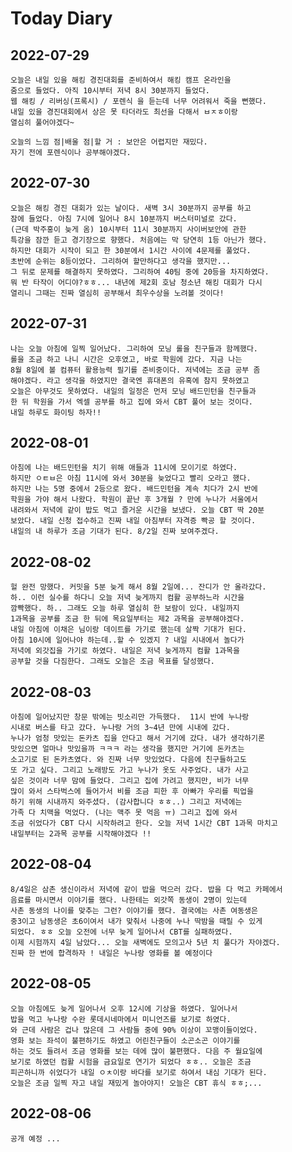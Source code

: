 # Today Diary

## 2022-07-29

    오늘은 내일 있을 해킹 경진대회를 준비하여서 해킹 캠프 온라인을
    줌으로 들었다. 아직 10시부터 저녁 8시 30분까지 들었다.
    웹 해킹 / 리버싱(프록시) / 포렌식 을 듣는데 너무 어려워서 죽을 뻔했다.
    내일 있을 경진대회에서 상은 못 타더라도 최선을 다해서 ㅂㅈㅎ이랑
    열심히 풀어야겠다~

    오늘의 느낌 점|배울 점|할 거 : 보안은 어렵지만 재밌다. 
    자기 전에 포렌식이나 공부해야겠다.

## 2022-07-30

    오늘은 해킹 경진 대회가 있는 날이다. 새벽 3시 30분까지 공부를 하고
    잠에 들었다. 아침 7시에 일어나 8시 10분까지 버스터미널로 갔다.
    (근데 박주홍이 늦게 옴) 10시부터 11시 30분까지 사이버보안에 관한
    특강을 잠깐 듣고 경기장으로 향했다. 처음에는 막 당연히 1등 아닌가 했다.
    하지만 대회가 시작이 되고 한 30분에서 1시간 사이에 4문제를 풀었다.
    초반에 순위는 8등이었다. 그리하여 할만하다고 생각을 했지만...
    그 뒤로 문제를 해결하지 못하였다. 그리하여 40팀 중에 20등을 차지하였다.
    뭐 반 타작이 어디야?ㅎㅎ... 내년에 제2회 호남 청소년 해킹 대회가 다시
    열리니 그때는 진짜 열심히 공부해서 최우수상을 노려볼 것이다!

## 2022-07-31 
   
    나는 오늘 아침에 일찍 일어났다. 그리하여 모닝 롤을 친구들과 함께했다.
    롤을 조금 하고 나니 시간은 오후였고, 바로 학원에 갔다. 지금 나는
    8월 8일에 볼 컴퓨터 활용능력 필기를 준비중이다. 저녁에는 조금 공부 좀 
    해야겠다. 라고 생각을 하였지만 결국엔 휴대폰의 유혹에 참지 못하였고
    오늘은 아무것도 못하였다. 내일의 일정은 먼저 모닝 배드민턴을 친구들과
    한 뒤 학원을 가서 엑셀 공부를 하고 집에 와서 CBT 풀어 보는 것이다.
    내일 하루도 화이팅 하자!!

## 2022-08-01

    아침에 나는 배드민턴을 치기 위해 애들과 11시에 모이기로 하였다.
    하지만 ㅇㅌㅂ은 아침 11시에 와서 30분을 늦었다고 빨리 오라고 했다.
    하지만 나는 5명 중에서 2등으로 왔다. 배드민턴을 계속 치다가 2시 반에
    학원을 가야 해서 나왔다. 학원이 끝난 후 3개월 ? 만에 누나가 서울에서
    내려와서 저녁에 같이 밥도 먹고 즐거운 시간을 보냈다. 오늘 CBT 딱 20분
    보았다. 내일 신청 접수하고 진짜 내일 아침부터 자격증 빡공 할 것이다.
    내일의 내 하루가 조금 기대가 된다. 8/2일 진짜 보여주겠다. 

## 2022-08-02

    헐 완전 망했다. 커밋을 5분 늦게 해서 8월 2일에... 잔디가 안 올라갔다.
    하.. 이런 실수를 하다니 오늘 저녁 늦게까지 컴활 공부하느라 시간을
    깜빡했다. 하.. 그래도 오늘 하루 열심히 한 보람이 있다. 내일까지
    1과목을 공부를 조금 한 뒤에 목요일부터는 제2 과목을 공부해야겠다.
    내일 아침에 이채은 님이랑 데이트를 가기로 했는데 살짝 기대가 된다.
    아침 10시에 일어나야 하는데..할 수 있겠지 ? 내일 시내에서 놀다가
    저녁에 외갓집을 가기로 하였다. 내일은 저녁 늦게까지 컴활 1과목을
    공부할 것을 다짐한다. 그래도 오늘은 조금 목표를 달성했다.

## 2022-08-03

    아침에 일어났지만 창문 밖에는 빗소리만 가득했다.  11시 반에 누나랑
    시내로 버스를 타고 갔다. 누나랑 거의 3~4년 만에 시내에 갔다.
    누나가 엄청 맛있는 돈카츠 집을 안다고 해서 거기에 갔다. 내가 생각하기론
    맛있으면 얼마나 맛있을까 ㅋㅋㅋ 라는 생각을 했지만 거기에 돈카츠는
    소고기로 된 돈카츠였다. 와 진짜 너무 맛있었다. 다음에 친구들하고도
    또 가고 싶다. 그리고 노래방도 가고 누나가 옷도 사주었다. 내가 사고 
    싶은 것이라 너무 맘에 들었다. 그리고 집에 가려고 했지만, 비가 너무 
    많이 와서 스타벅스에 들어가서 비를 조금 피한 후 아빠가 우리를 픽업을
    하기 위해 시내까지 와주셨다. (감사합니다 ㅎㅎ..) 그리고 저녁에는 
    가족 다 치맥을 먹었다. (나는 맥주 못 먹음 ㅠ) 그리고 집에 와서
    조금 쉬었다가 CBT 다시 시작하려고 한다. 오늘 저녁 1시간 CBT 1과목 마치고
    내일부터는 2과목 공부를 시작해야겠다 !!

## 2022-08-04

    8/4일은 삼촌 생신이라서 저녁에 같이 밥을 먹으러 갔다. 밥을 다 먹고 카페에서
    음료를 마시면서 이야기를 했다. 나한테는 외갓쪽 동생이 2명이 있는데
    사촌 동생의 나이를 맞추는 그런? 이야기를 했다. 결국에는 사촌 여동생은
    중3이고 남동생은 초6이여서 내가 맞춰서 나중에 누나 딱밤을 때릴 수 있게 
    되었다. ㅎㅎ 오늘 오전에 너무 늦게 일어나서 CBT를 실패하였다. 
    이제 시험까지 4일 남았다... 오늘 새벽에도 모의고사 5년 치 풀다가 자야겠다.
    진짜 한 번에 합격하자 ! 내일은 누나랑 영화를 볼 예정이다 

## 2022-08-05

    오늘 아침에도 늦게 일어나서 오후 12시에 기상을 하였다. 일어나서
    밥을 먹고 누나랑 수완 롯데시네마에서 미니언즈를 보기로 하였다.
    와 근데 사람은 겁나 많은데 그 사람들 중에 90% 이상이 꼬맹이들이었다.
    영화 보는 좌석이 불편하기도 하였고 어린친구들이 소곤소곤 이야기를
    하는 것도 들려서 조금 영화를 보는 데에 많이 불편했다. 다음 주 월요일에
    보기로 하였던 컴활 시험을 금요일로 연기가 되었다 ㅎㅎ.. 오늘은 조금 
    피곤하니까 쉬었다가 내일 ㅇㅊ이랑 바다를 보기로 하여서 내심 기대가 된다.
    오늘은 조금 일찍 자고 내일 재밌게 놀아야지! 오늘은 CBT 휴식 ㅎㅎ;...

## 2022-08-06

    공개 예정 ...







